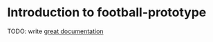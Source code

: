 # Introduction to football-prototype

TODO: write [great documentation](http://jacobian.org/writing/what-to-write/)
